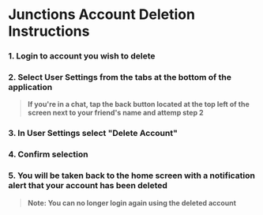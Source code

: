 # Junctions Account Deletion Instructions

### 1. Login to account you wish to delete
### 2. Select User Settings from the tabs at the bottom of the application
> **If you're in a chat, tap the back button located at the top left of the screen next to your friend's name and attemp step 2**
### 3. In User Settings select "Delete Account"
### 4. Confirm selection
### 5. You will be taken back to the home screen with a notification alert that your account has been deleted
> **Note: You can no longer login again using the deleted account**
